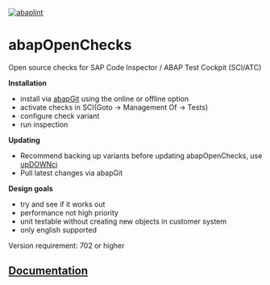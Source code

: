 [![abaplint](https://abaplint.org/badges/larshp/abapOpenChecks)](https://abaplint.org/project/larshp/abapOpenChecks)

abapOpenChecks
==============

Open source checks for SAP Code Inspector / ABAP Test Cockpit (SCI/ATC)

**Installation**
- install via [abapGit](https://github.com/larshp/abapGit) using the online or offline option
- activate checks in SCI(Goto -> Management Of -> Tests)
- configure check variant
- run inspection

**Updating**
- Recommend backing up variants before updating abapOpenChecks, use [upDOWNci](https://github.com/larshp/upDOWNci)
- Pull latest changes via abapGit

**Design goals**
- try and see if it works out
- performance not high priority
- unit testable without creating new objects in customer system
- only english supported

Version requirement: 702 or higher

## [Documentation](http://docs.abapopenchecks.org)

